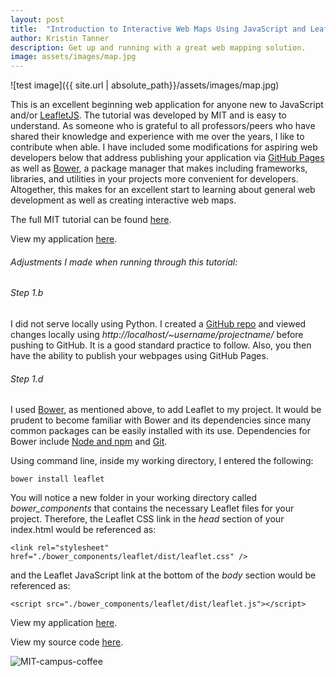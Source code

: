 ```yaml
---
layout: post
title:  "Introduction to Interactive Web Maps Using JavaScript and LeafletJS"
author: Kristin Tanner
description: Get up and running with a great web mapping solution.
image: assets/images/map.jpg
---
```


![test image]({{ site.url | absolute_path}}/assets/images/map.jpg)

This is an excellent beginning web application for anyone new to JavaScript and/or [LeafletJS](http://leafletjs.com/).  The tutorial was developed by MIT and is easy to understand.  As someone who is grateful to all professors/peers who have shared their knowledge and experience with me over the years, I like to contribute when able.  I have included some modifications for aspiring web developers below that address publishing your application via [GitHub Pages](https://pages.github.com/) as well as [Bower](http://bower.io/), a package manager that makes including frameworks, libraries, and utilities in your projects more convenient for developers.  Altogether, this makes for an excellent start to learning about general web development as well as creating interactive web maps.


The full MIT tutorial can be found [here](http://duspviz.mit.edu/leaflet-js/).

View my application [here](http://tannerkj.github.io/MIT-campus-coffee/).

###### Adjustments I made when running through this tutorial:

###### Step 1.b

I did not serve locally using Python.  I created a [GitHub repo](https://github.com/tannerkj/MIT-campus-coffee) and viewed changes locally using *http://localhost/~username/projectname/* before pushing to GitHub.  It is a good standard practice to follow.  Also, you then have the ability to publish your webpages using GitHub Pages.  

###### Step 1.d

I used [Bower](http://bower.io/), as mentioned above, to add Leaflet to my project.  It would be prudent to become familiar with Bower and its dependencies since many common packages can be easily installed with its use.  Dependencies for Bower include [Node and npm](https://nodejs.org/) and [Git](http://git-scm.com/).  

Using command line, inside my working directory, I entered the following:

	bower install leaflet

You will notice a new folder in your working directory called *bower_components* that contains the necessary Leaflet files for your project.  Therefore, the Leaflet CSS link in the *head* section of your index.html would be referenced as:

	<link rel="stylesheet" href="./bower_components/leaflet/dist/leaflet.css" />

and the Leaflet JavaScript link at the bottom of the *body* section would be referenced as:

	<script src="./bower_components/leaflet/dist/leaflet.js"></script>

View my application [here](http://tannerkj.github.io/MIT-campus-coffee/).

View my source code [here](https://github.com/tannerkj/MIT-campus-coffee).


![MIT-campus-coffee]({{site.url}}/assets/images/blog/screenshots/MIT_campus_coffee.png)		
